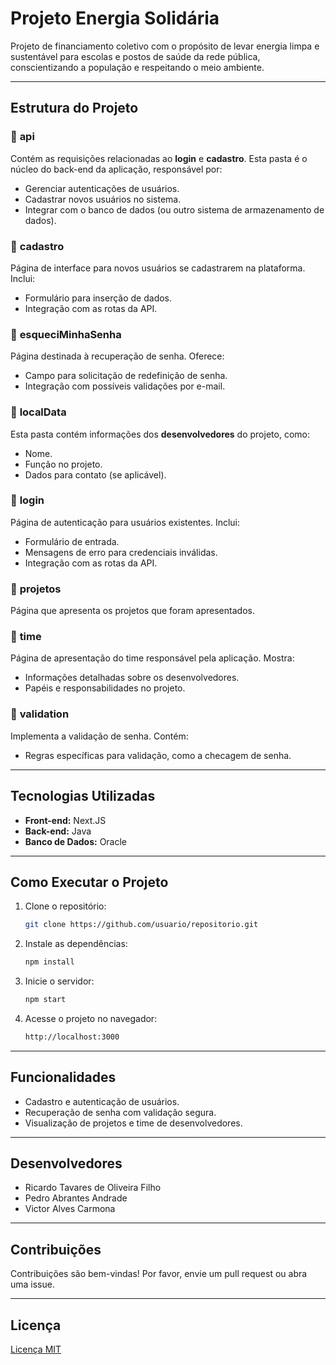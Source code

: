 # Projeto Energia Solidária

Projeto de financiamento coletivo com o propósito de levar energia limpa e sustentável para escolas e postos de saúde da rede pública, conscientizando a população e respeitando o meio ambiente.

---

## Estrutura do Projeto

### 📂 **api**
Contém as requisições relacionadas ao **login** e **cadastro**. Esta pasta é o núcleo do back-end da aplicação, responsável por:
- Gerenciar autenticações de usuários.
- Cadastrar novos usuários no sistema.
- Integrar com o banco de dados (ou outro sistema de armazenamento de dados).

### 📂 **cadastro**
Página de interface para novos usuários se cadastrarem na plataforma. Inclui:
- Formulário para inserção de dados.
- Integração com as rotas da API.

### 📂 **esqueciMinhaSenha**
Página destinada à recuperação de senha. Oferece:
- Campo para solicitação de redefinição de senha.
- Integração com possíveis validações por e-mail.

### 📂 **localData**
Esta pasta contém informações dos **desenvolvedores** do projeto, como:
- Nome.
- Função no projeto.
- Dados para contato (se aplicável).

### 📂 **login**
Página de autenticação para usuários existentes. Inclui:
- Formulário de entrada.
- Mensagens de erro para credenciais inválidas.
- Integração com as rotas da API.

### 📂 **projetos**
Página que apresenta os projetos que foram apresentados.

### 📂 **time**
Página de apresentação do time responsável pela aplicação. Mostra:
- Informações detalhadas sobre os desenvolvedores.
- Papéis e responsabilidades no projeto.

### 📂 **validation**
Implementa a validação de senha. Contém:
- Regras específicas para validação, como a checagem de senha.

---

## Tecnologias Utilizadas
- **Front-end:** Next.JS
- **Back-end:** Java
- **Banco de Dados:** Oracle

---

## Como Executar o Projeto

1. Clone o repositório:
   ```bash
   git clone https://github.com/usuario/repositorio.git
   ```
2. Instale as dependências:
   ```bash
   npm install
   ```
3. Inicie o servidor:
   ```bash
   npm start
   ```
4. Acesse o projeto no navegador:
   ```bash
   http://localhost:3000
   ```

---

## Funcionalidades
- Cadastro e autenticação de usuários.
- Recuperação de senha com validação segura.
- Visualização de projetos e time de desenvolvedores.

---

## Desenvolvedores
- Ricardo Tavares de Oliveira Filho
- Pedro Abrantes Andrade
- Victor Alves Carmona

---

## Contribuições
Contribuições são bem-vindas! Por favor, envie um pull request ou abra uma issue.

---

## Licença
[Licença MIT](LICENSE)
```
